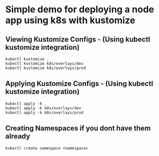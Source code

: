 # Simple demo for deploying a node app using k8s with kustomize

## Viewing Kustomize Configs - (Using kubectl kustomize integration)

```
kubectl kustomize .
kubectl kustomize k8s/overlays/dev
kubectl kustomize k8s/overlays/prod
```

## Applying Kustomize Configs - (Using kubectl kustomize integration)

```
kubectl apply -k .
kubectl apply -k k8s/overlays/dev
kubectl apply -k k8s/overlays/prod
```

## Creating Namespaces if you dont have them already

```
kubectl create namespace <namespace>
```
